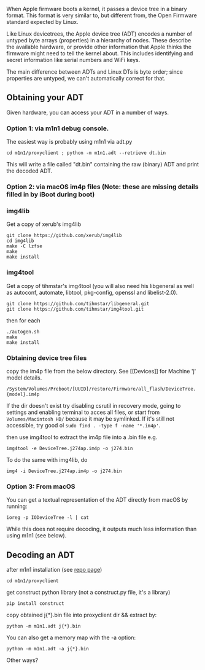 When Apple firmware boots a kernel, it passes a device tree in a binary format. This format is very similar to, but different from, the Open Firmware standard expected by Linux.

Like Linux devicetrees, the Apple device tree (ADT) encodes a number of untyped byte arrays (properties) in a hierarchy of nodes. These describe the available hardware, or provide other information that Apple thinks the firmware might need to tell the kernel about. This includes identifying and secret information like serial numbers and WiFi keys.

The main difference between ADTs and Linux DTs is byte order; since properties are untyped, we can't automatically correct for that.

## Obtaining your ADT

Given hardware, you can access your ADT in a number of ways.

### Option 1: via m1n1 debug console. 
The easiest way is probably using m1n1 via adt.py

```
cd m1n1/proxyclient ; python -m m1n1.adt --retrieve dt.bin
```

This will write a file called "dt.bin" containing the raw (binary) ADT and print the decoded ADT.

### Option 2: via macOS im4p files (Note: these are missing details filled in by iBoot during boot)
### img4lib
Get a copy of xerub's img4lib

```
git clone https://github.com/xerub/img4lib
cd img4lib
make -C lzfse
make
make install
```

### img4tool
Get a copy of tihmstar's img4tool (you will also need his libgeneral as well as autoconf, automate, libtool, pkg-config, openssl and libelist-2.0).

```
git clone https://github.com/tihmstar/libgeneral.git
git clone https://github.com/tihmstar/img4tool.git
```
then for each 
```
./autogen.sh
make
make install
```
### Obtaining device tree files
copy the im4p file from the below directory. See [[Devices]] for Machine 'j' model details.

`/System/Volumes/Preboot/[UUID]/restore/Firmware/all_flash/DeviceTree.{model}.im4p`

If the dir doesn't exist try disabling csrutil in recovery mode, going to settings and enabling terminal to acces all files, or start from `Volumes/Macintosh HD/` because it may be symlinked. If it's still not accessible, try good ol `sudo find . -type f -name '*.im4p'`.

then use img4tool to extract the im4p file into a .bin file e.g.
```
img4tool -e DeviceTree.j274ap.im4p -o j274.bin
```
To do the same with img4lib, do
```
img4 -i DeviceTree.j274ap.im4p -o j274.bin
```

### Option 3: From macOS

You can get a textual representation of the ADT directly from macOS by running:
```
ioreg -p IODeviceTree -l | cat
```
While this does not require decoding, it outputs much less information than using m1n1 (see below).

## Decoding an ADT

after m1n1 installation (see [repo page](https://github.com/AsahiLinux/m1n1))

`cd m1n1/proxyclient`

get construct python library (not a construct.py file, it's a library)

`pip install construct`

copy obtained j{*}.bin file into proxyclient dir && extract by:

`python -m m1n1.adt j{*}.bin`

You can also get a memory map with the -a option:

`python -m m1n1.adt -a j{*}.bin` 

Other ways?

